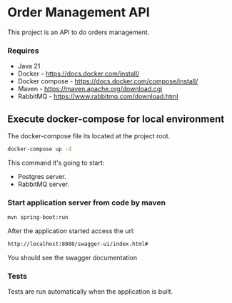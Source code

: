 # Order Management API
This project is an API to do orders management.

### Requires ###
* Java 21
* Docker - https://docs.docker.com/install/
* Docker compose - https://docs.docker.com/compose/install/
* Maven - https://maven.apache.org/download.cgi
* RabbitMQ - https://www.rabbitmq.com/download.html

## Execute docker-compose for local environment
The docker-compose file its located at the project root.
```sh
docker-compose up -d
```
This command it's going to start:
- Postgres server.
- RabbitMQ server.

### Start application server from code by maven ###
```sh
mvn spring-boot:run
```

After the application started access the url:
```sh
http://localhost:8080/swagger-ui/index.html#
```
You should see the swagger documentation

### Tests ###
Tests are run automatically when the application is built.
